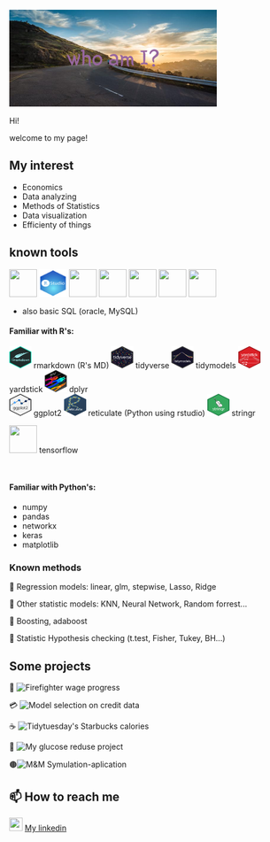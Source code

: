 <img src="https://github.com/YoniGR94/YoniGR94/blob/main/who_am_I%20.png" width="375" height="175" /> <br>

Hi!

welcome to my page!

## **My interest**
- Economics
- Data analyzing
- Methods of Statistics
- Data visualization
- Efficienty of things

## known tools
<a href="https://www.r-project.org/" target="_blank"> <img src="https://www.r-project.org/logo/Rlogo.png" width="50" height="50" /></a>
<a href="https://www.rstudio.com/" target="_blank"> <img src="https://github.com/rstudio/hex-stickers/blob/main/PNG/RStudio.png" width="50" height="50" /></a>
<a href="https://www.python.org" target="_blank"> <img src="https://img.icons8.com/color/48/000000/python.png" width="50" height="50"/></a>
<a href="https://powerbi.microsoft.com" target="_blank"> <img src="https://github.com/microsoft/PowerBI-Icons/raw/main/PNG/Power-BI.png" width="50" height="50"/></a>
<a href="https://www.microsoft.com/en-us/microsoft-365/excel" target="_blank"> <img src="https://github.com/sempostma/office365-icons/raw/master/png/256/excel.png" width="50" height="50"/></a>
<a href="https://jupyter.org/" target="_blank"> <img src="https://seeklogo.com/images/J/jupyter-logo-A91705F539-seeklogo.com.png" width="50" height="50"/></a>
<a href="https://git-scm.com" target="_blank"> <img src="https://img.icons8.com/color/48/000000/git.png" width="50" height="50"/></a>
<br />

* also basic SQL (oracle, MySQL)

#### Familiar with R's:
 <div>
<img src="https://github.com/rstudio/hex-stickers/blob/main/thumbs/rmarkdown.png" width="40" height="40" /> rmarkdown (R's MD) 
<img src="https://github.com/rstudio/hex-stickers/blob/main/thumbs/tidyverse.png" width="40" height="40" /> tidyverse
<img src="https://github.com/rstudio/hex-stickers/blob/main/thumbs/tidymodels.png" width="40" height="40" /> tidymodels
<img src="https://github.com/rstudio/hex-stickers/blob/main/thumbs/yardstick.png" width="40" height="40" /> yardstick 
<img src="https://github.com/rstudio/hex-stickers/blob/main/thumbs/dplyr.png" width="40" height="40" /> dplyr <br>
<img src="https://github.com/rstudio/hex-stickers/blob/main/thumbs/ggplot2.png?raw=true" width="40" height="40" />  ggplot2 
<img src="https://github.com/rstudio/hex-stickers/blob/main/thumbs/reticulate.png?raw=true" width="40" height="40" /> reticulate (Python using rstudio) 
<img src="https://github.com/rstudio/hex-stickers/blob/main/thumbs/stringr.png?raw=true" width="40" height="40" /> stringr

<img src="https://user-images.githubusercontent.com/40668801/42043955-fbb838a2-7af7-11e8-9795-7f890e871d13.png" width="50" height="50" /> tensorflow  <br>
</div>
<br>

#### Familiar with Python's:
 - numpy
 - pandas
 - networkx
 - keras
 - matplotlib
 
### Known methods

:green_book: Regression models: linear, glm, stepwise, Lasso, Ridge

:green_book: Other statistic models: KNN, Neural Network, Random forrest...

:green_book: Boosting, adaboost

:green_book: Statistic Hypothesis checking (t.test, Fisher, Tukey, BH...)

## Some projects

🚒 ![Firefighter wage progress](https://github.com/YoniGR94/Firefighter_wage_progres)

💳 ![Model selection on credit data](https://github.com/YoniGR94/my_credit_model_selection)

☕ ![Tidytuesday's Starbucks calories](https://github.com/YoniGR94/tidytuesday_Starbucks)

🍬 ![My glucose reduse project](https://github.com/YoniGR94/Glucose_reduse_project)

🟤![M&M Symulation-aplication](https://github.com/YoniGR94/Symulation-aplication-of-M-M)

## 📫 How to reach me
<img src="https://brand.linkedin.com/content/dam/me/business/en-us/amp/brand-site/v2/bg/LI-Bug.svg.original.svg" width="24" height="24" /> <a href="https://www.linkedin.com/in/yoni-getahun/">My linkedin</a>
